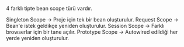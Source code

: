 4 farklı tipte bean scope türü vardır.

Singleton Scope -> Proje için tek bir bean oluşturulur.
Request Scope -> Bean'e istek geldikçe yeniden oluşturulur.
Session Scope -> Farklı browserlar için bir tane açılır.
Prototype Scope -> Autowired edildiği her yerde yeniden oluşturulur.
